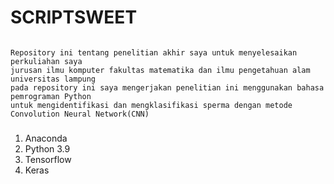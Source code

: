 # SCRIPTSWEET

```

Repository ini tentang penelitian akhir saya untuk menyelesaikan perkuliahan saya
jurusan ilmu komputer fakultas matematika dan ilmu pengetahuan alam universitas lampung 
pada repository ini saya mengerjakan penelitian ini menggunakan bahasa pemrograman Python 
untuk mengidentifikasi dan mengklasifikasi sperma dengan metode Convolution Neural Network(CNN)

```



### 

<ol>
<li>Anaconda</li>
<li>Python 3.9</li>
<li>Tensorflow</li>
<li>Keras</li>

</ol>
